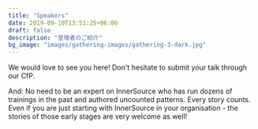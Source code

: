 ```yaml
---
title: "Speakers"
date: 2019-09-10T13:51:25+06:00
draft: false
description: "登壇者のご紹介"
bg_image: "images/gathering-images/gathering-3-dark.jpg"
---
```



We would love to see you here! Don't hesitate to submit your talk through our CfP.

And: No need to be an expert on InnerSource who has run dozens of trainings in the past and authored uncounted patterns. Every story counts. Even if you are just starting with InnerSource in your organisation - the stories of those early stages are very welcome as well!

